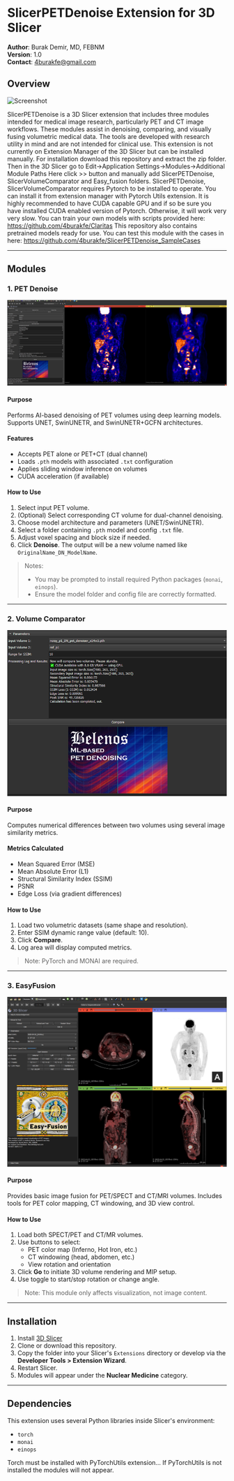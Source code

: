 # SlicerPETDenoise Extension for 3D Slicer

**Author**: Burak Demir, MD, FEBNM  
**Version**: 1.0  
**Contact**: 4burakfe@gmail.com

## Overview


![Screenshot](SlicerPETDenoise/Resources/banner.png)


SlicerPETDenoise is a 3D Slicer extension that includes three modules intended for medical image research, particularly PET and CT image workflows. These modules assist in denoising, comparing, and visually fusing volumetric medical data. The tools are developed with research utility in mind and are not intended for clinical use.
This extension is not currently on Extension Manager of the 3D Slicer but can be installed manually.
For installation download this repository and extract the zip folder. 
Then in the 3D Slicer go to Edit->Application Settings->Modules->Additional Module Paths
Here click >> button and manually add SlicerPETDenoise, SlicerVolumeComparator and Easy_fusion folders.
SlicerPETDenoise, SlicerVolumeComparator requires Pytorch to be installed to operate. You can install it from extension manager with Pytorch Utils extension.
It is highly recommended to have CUDA capable GPU and if so be sure you have installed CUDA enabled version of Pytorch. Otherwise, it will work very very slow.
You can train your own models with scripts provided here: https://github.com/4burakfe/Claritas This repository also contains pretrained models ready for use.
You can test this module with the cases in here: https://github.com/4burakfe/SlicerPETDenoise_SampleCases

---

## Modules

### 1. PET Denoise

![Screenshot](scr1.jpg)

#### Purpose
Performs AI-based denoising of PET volumes using deep learning models. Supports UNET, SwinUNETR, and SwinUNETR+GCFN architectures.

#### Features
- Accepts PET alone or PET+CT (dual channel)
- Loads `.pth` models with associated `.txt` configuration
- Applies sliding window inference on volumes
- CUDA acceleration (if available)

#### How to Use
1. Select input PET volume.
2. (Optional) Select corresponding CT volume for dual-channel denoising.
3. Choose model architecture and parameters (UNET/SwinUNETR).
4. Select a folder containing `.pth` model and config `.txt` file.
5. Adjust voxel spacing and block size if needed.
6. Click **Denoise**. The output will be a new volume named like `OriginalName_DN_ModelName`.

> Notes:
> - You may be prompted to install required Python packages (`monai`, `einops`).
> - Ensure the model folder and config file are correctly formatted.

---

### 2. Volume Comparator

![Screenshot](scr2.jpg)


#### Purpose
Computes numerical differences between two volumes using several image similarity metrics.

#### Metrics Calculated
- Mean Squared Error (MSE)
- Mean Absolute Error (L1)
- Structural Similarity Index (SSIM)
- PSNR
- Edge Loss (via gradient differences)

#### How to Use
1. Load two volumetric datasets (same shape and resolution).
2. Enter SSIM dynamic range value (default: 10).
3. Click **Compare**.
4. Log area will display computed metrics.

> Note: PyTorch and MONAI are required.

---

### 3. EasyFusion

![Screenshot](scr3.jpg)

#### Purpose
Provides basic image fusion for PET/SPECT and CT/MRI volumes. Includes tools for PET color mapping, CT windowing, and 3D view control.

#### How to Use
1. Load both SPECT/PET and CT/MR volumes.
2. Use buttons to select:
   - PET color map (Inferno, Hot Iron, etc.)
   - CT windowing (head, abdomen, etc.)
   - View rotation and orientation
3. Click **Go** to initiate 3D volume rendering and MIP setup.
4. Use toggle to start/stop rotation or change angle.

> Note: This module only affects visualization, not image content.

---

## Installation

1. Install [3D Slicer](https://www.slicer.org/)
2. Clone or download this repository.
3. Copy the folder into your Slicer's `Extensions` directory or develop via the **Developer Tools > Extension Wizard**.
4. Restart Slicer.
5. Modules will appear under the **Nuclear Medicine** category.

---

## Dependencies

This extension uses several Python libraries inside Slicer's environment:
- `torch`
- `monai`
- `einops`

Torch must be installed with PyTorchUtils extension...
If PyTorchUtils is not installed the modules will not appear.
